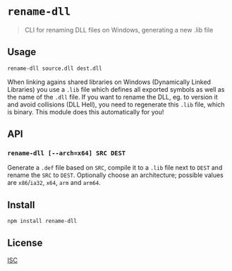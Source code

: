 # `rename-dll`

> CLI for renaming DLL files on Windows, generating a new .lib file

## Usage

```ps
rename-dll source.dll dest.dll
```

When linking agains shared libraries on Windows (Dynamically Linked Libraries)
you use a `.lib` file which defines all exported symbols as well as the name of
the `.dll` file. If you want to rename the DLL, eg. to version it and avoid
collisions (DLL Hell), you need to regenerate this `.lib` file, which is binary.
This module does this automatically for you!

## API

### `rename-dll [--arch=x64] SRC DEST`

Generate a `.def` file based on `SRC`, compile it to a `.lib` file next to
`DEST` and rename the `SRC` to `DEST`. Optionally choose an architecture;
possible values are `x86`/`ia32`, `x64`, `arm` and `arm64`.

## Install

```sh
npm install rename-dll
```

## License

[ISC](LICENSE)
